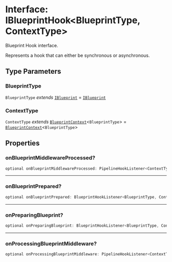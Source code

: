 # Interface: IBlueprintHook\<BlueprintType, ContextType\>

Blueprint Hook interface.

Represents a hook that can either be synchronous or asynchronous.

## Type Parameters

### BlueprintType

`BlueprintType` *extends* [`IBlueprint`](../type-aliases/IBlueprint.md) = [`IBlueprint`](../type-aliases/IBlueprint.md)

### ContextType

`ContextType` *extends* [`BlueprintContext`](BlueprintContext.md)\<`BlueprintType`\> = [`BlueprintContext`](BlueprintContext.md)\<`BlueprintType`\>

## Properties

### onBlueprintMiddlewareProcessed?

```ts
optional onBlueprintMiddlewareProcessed: PipelineHookListener<ContextType, BlueprintType, any[]>;
```

***

### onBlueprintPrepared?

```ts
optional onBlueprintPrepared: BlueprintHookListener<BlueprintType, ContextType>;
```

***

### onPreparingBlueprint?

```ts
optional onPreparingBlueprint: BlueprintHookListener<BlueprintType, ContextType>;
```

***

### onProcessingBlueprintMiddleware?

```ts
optional onProcessingBlueprintMiddleware: PipelineHookListener<ContextType, BlueprintType, any[]>;
```
